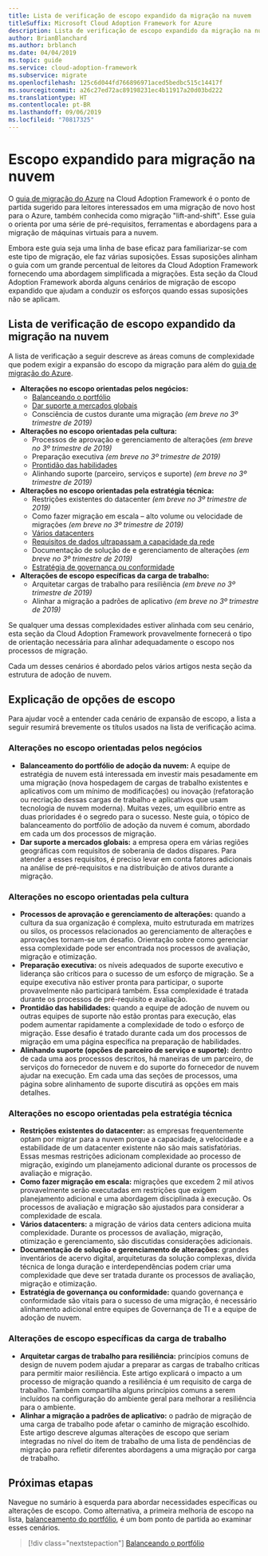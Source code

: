 ```yaml
---
title: Lista de verificação de escopo expandido da migração na nuvem
titleSuffix: Microsoft Cloud Adoption Framework for Azure
description: Lista de verificação de escopo expandido da migração na nuvem
author: BrianBlanchard
ms.author: brblanch
ms.date: 04/04/2019
ms.topic: guide
ms.service: cloud-adoption-framework
ms.subservice: migrate
ms.openlocfilehash: 125c6d044fd766896971aced5bedbc515c14417f
ms.sourcegitcommit: a26c27ed72ac89198231ec4b11917a20d03bd222
ms.translationtype: HT
ms.contentlocale: pt-BR
ms.lasthandoff: 09/06/2019
ms.locfileid: "70817325"
---
```

# <a name="expanded-scope-for-cloud-migration"></a>Escopo expandido para migração na nuvem

O [guia de migração do Azure](../azure-migration-guide/index.md) na Cloud Adoption Framework é o ponto de partida sugerido para leitores interessados em uma migração de novo host para o Azure, também conhecida como migração "lift-and-shift". Esse guia o orienta por uma série de pré-requisitos, ferramentas e abordagens para a migração de máquinas virtuais para a nuvem.

Embora este guia seja uma linha de base eficaz para familiarizar-se com este tipo de migração, ele faz várias suposições. Essas suposições alinham o guia com um grande percentual de leitores da Cloud Adoption Framework fornecendo uma abordagem simplificada a migrações. Esta seção da Cloud Adoption Framework aborda alguns cenários de migração de escopo expandido que ajudam a conduzir os esforços quando essas suposições não se aplicam.

## <a name="cloud-migration-expanded-scope-checklist"></a>Lista de verificação de escopo expandido da migração na nuvem

A lista de verificação a seguir descreve as áreas comuns de complexidade que podem exigir a expansão do escopo da migração para além do [guia de migração do Azure](../azure-migration-guide/index.md).

- **Alterações no escopo orientadas pelos negócios:**
  - [Balanceando o portfólio](./balance-the-portfolio.md)
  - [Dar suporte a mercados globais](./multiple-regions.md)
  - Consciência de custos durante uma migração *(em breve no 3º trimestre de 2019)*
- **Alterações no escopo orientadas pela cultura:**
  - Processos de aprovação e gerenciamento de alterações *(em breve no 3º trimestre de 2019)*
  - Preparação executiva *(em breve no 3º trimestre de 2019)*
  - [Prontidão das habilidades](./suggested-skills.md)
  - Alinhando suporte (parceiro, serviços e suporte) *(em breve no 3º trimestre de 2019)*
- **Alterações no escopo orientadas pela estratégia técnica:**
  - Restrições existentes do datacenter *(em breve no 3º trimestre de 2019)*
  - Como fazer migração em escala – alto volume ou velocidade de migrações *(em breve no 3º trimestre de 2019)*
  - [Vários datacenters](./multiple-datacenters.md)
  - [Requisitos de dados ultrapassam a capacidade da rede](./network-capacity-exceeded.md)
  - Documentação de solução de e gerenciamento de alterações *(em breve no 3º trimestre de 2019)*
  - [Estratégia de governança ou conformidade](./governance-or-compliance.md)
- **Alterações de escopo específicas da carga de trabalho:**
  - Arquitetar cargas de trabalho para resiliência *(em breve no 3º trimestre de 2019)*
  - Alinhar a migração a padrões de aplicativo *(em breve no 3º trimestre de 2019)*

Se qualquer uma dessas complexidades estiver alinhada com seu cenário, esta seção da Cloud Adoption Framework provavelmente fornecerá o tipo de orientação necessária para alinhar adequadamente o escopo nos processos de migração.

Cada um desses cenários é abordado pelos vários artigos nesta seção da estrutura de adoção de nuvem.

## <a name="scope-options-explained"></a>Explicação de opções de escopo

Para ajudar você a entender cada cenário de expansão de escopo, a lista a seguir resumirá brevemente os títulos usados na lista de verificação acima.

### <a name="business-driven-scope-changes"></a>Alterações no escopo orientadas pelos negócios

- **Balanceamento do portfólio de adoção da nuvem:** A equipe de estratégia de nuvem está interessada em investir mais pesadamente em uma migração (nova hospedagem de cargas de trabalho existentes e aplicativos com um mínimo de modificações) ou inovação (refatoração ou recriação dessas cargas de trabalho e aplicativos que usam tecnologia de nuvem moderna). Muitas vezes, um equilíbrio entre as duas prioridades é o segredo para o sucesso. Neste guia, o tópico de balanceamento do portfólio de adoção da nuvem é comum, abordado em cada um dos processos de migração.
- **Dar suporte a mercados globais:** a empresa opera em várias regiões geográficas com requisitos de soberania de dados díspares. Para atender a esses requisitos, é preciso levar em conta fatores adicionais na análise de pré-requisitos e na distribuição de ativos durante a migração.

### <a name="culture-driven-scope-changes"></a>Alterações no escopo orientadas pela cultura

- **Processos de aprovação e gerenciamento de alterações:** quando a cultura da sua organização é complexa, muito estruturada em matrizes ou silos, os processos relacionados ao gerenciamento de alterações e aprovações tornam-se um desafio. Orientação sobre como gerenciar essa complexidade pode ser encontrada nos processos de avaliação, migração e otimização.
- **Preparação executiva:** os níveis adequados de suporte executivo e liderança são críticos para o sucesso de um esforço de migração. Se a equipe executiva não estiver pronta para participar, o suporte provavelmente não participará também. Essa complexidade é tratada durante os processos de pré-requisito e avaliação.
- **Prontidão das habilidades:** quando a equipe de adoção de nuvem ou outras equipes de suporte não estão prontas para execução, elas podem aumentar rapidamente a complexidade de todo o esforço de migração. Esse desafio é tratado durante cada um dos processos de migração em uma página específica na preparação de habilidades.
- **Alinhando suporte (opções de parceiro de serviço e suporte):** dentro de cada uma aos processos descritos, há maneiras de um parceiro, de serviços do fornecedor de nuvem e do suporte do fornecedor de nuvem ajudar na execução. Em cada uma das seções de processos, uma página sobre alinhamento de suporte discutirá as opções em mais detalhes.

### <a name="technical-strategy-driven-scope-changes"></a>Alterações no escopo orientadas pela estratégia técnica

- **Restrições existentes do datacenter:** as empresas frequentemente optam por migrar para a nuvem porque a capacidade, a velocidade e a estabilidade de um datacenter existente não são mais satisfatórias. Essas mesmas restrições adicionam complexidade ao processo de migração, exigindo um planejamento adicional durante os processos de avaliação e migração.
- **Como fazer migração em escala:** migrações que excedem 2 mil ativos provavelmente serão executadas em restrições que exigem planejamento adicional e uma abordagem disciplinada à execução. Os processos de avaliação e migração são ajustados para considerar a complexidade de escala.
- **Vários datacenters:** a migração de vários data centers adiciona muita complexidade. Durante os processos de avaliação, migração, otimização e gerenciamento, são discutidas considerações adicionais.
- **Documentação de solução e gerenciamento de alterações:** grandes inventários de acervo digital, arquiteturas da solução complexas, dívida técnica de longa duração e interdependências podem criar uma complexidade que deve ser tratada durante os processos de avaliação, migração e otimização.
- **Estratégia de governança ou conformidade:** quando governança e conformidade são vitais para o sucesso de uma migração, é necessário alinhamento adicional entre equipes de Governança de TI e a equipe de adoção de nuvem.

### <a name="workload-specific-scope-changes"></a>Alterações de escopo específicas da carga de trabalho

- **Arquitetar cargas de trabalho para resiliência:** princípios comuns de design de nuvem podem ajudar a preparar as cargas de trabalho críticas para permitir maior resiliência. Este artigo explicará o impacto a um processo de migração quando a resiliência é um requisito de carga de trabalho. Também compartilha alguns princípios comuns a serem incluídos na configuração do ambiente geral para melhorar a resiliência para o ambiente.
- **Alinhar a migração a padrões de aplicativo:** o padrão de migração de uma carga de trabalho pode afetar o caminho de migração escolhido. Este artigo descreve algumas alterações de escopo que seriam integradas no nível do item de trabalho de uma lista de pendências de migração para refletir diferentes abordagens a uma migração por carga de trabalho.

## <a name="next-steps"></a>Próximas etapas

Navegue no sumário à esquerda para abordar necessidades específicas ou alterações de escopo. Como alternativa, a primeira melhoria de escopo na lista, [balanceamento do portfólio](./balance-the-portfolio.md), é um bom ponto de partida ao examinar esses cenários.

> [!div class="nextstepaction"]
> [Balanceando o portfólio](./balance-the-portfolio.md)
